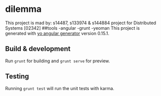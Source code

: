 # dilemma

This project is mad by:
s14487, s133974 & s144884
project for Distributed Systems [02342]
##tools
-angular
-grunt
-yeoman
This project is generated with [yo angular generator](https://github.com/yeoman/generator-angular)
version 0.15.1.

## Build & development

Run `grunt` for building and `grunt serve` for preview.

## Testing

Running `grunt test` will run the unit tests with karma.

